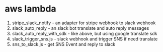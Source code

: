 # aws lambda
  1. stripe_slack_notify - an adapter for stripe webhook to slack webhook
  2. slack_auto_reply - an slack bot translate and auto reply messages
  3. slack_auto_reply_with_sdk - like above, but using google translate sdk
  4. slack_trigger_sns.js - slack webhook and trigger SNS if need translate
  5. sns_to_slack.js - get SNS Event and reply to slack

